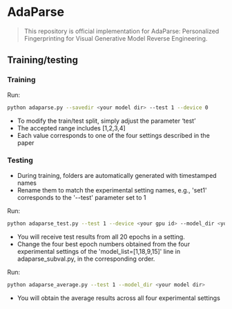 # AdaParse
> This repository is official implementation for AdaParse: Personalized Fingerprinting for Visual Generative Model Reverse Engineering.
##  Training/testing

### Training
Run:
```bash
python adaparse.py --savedir <your model dir> --test 1 --device 0
```
- To modify the train/test split, simply adjust the parameter ‘test’
- The accepted range includes [1,2,3,4]
- Each value corresponds to one of the four settings described in the paper

### Testing
- During training, folders are automatically generated with timestamped names
- Rename them to match the experimental setting names, e.g., 'set1' corresponds to the '--test' parameter set to 1

Run:
```bash
python adaparse_test.py --test 1 --device <your gpu id> --model_dir <your model dir>+'/set1/model/'
```

- You will receive test results from all 20 epochs in a setting. 
- Change the four best epoch numbers obtained from the four experimental settings of the 'model_list=[1,18,9,15]' line in adaparse_subval.py, in the corresponding order.

Run:
```bash
python adaparse_average.py --test 1 --model_dir <your model dir>
```
- You will obtain the average results across all four experimental settings

